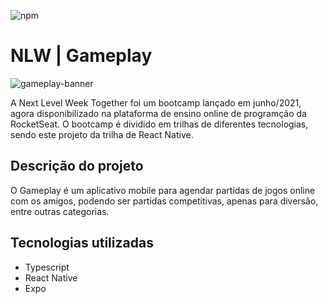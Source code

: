 ![npm](https://img.shields.io/npm/v/npm)
# NLW | Gameplay
![gameplay-banner](https://user-images.githubusercontent.com/60274024/147016958-b11fc78b-cc5d-4e7e-817d-f9395d0ed63d.png)


A Next Level Week Together foi um bootcamp lançado em junho/2021, agora disponibilizado na plataforma de ensino online de programção da RocketSeat. O bootcamp é dividido em trilhas de diferentes tecnologias, sendo este projeto da trilha de React Native.

## Descrição do projeto

O Gameplay é um aplicativo mobile para agendar partidas de jogos online com os amigos, podendo ser partidas competitivas, apenas para diversão, entre outras categorias.

## Tecnologias utilizadas
- Typescript
- React Native
- Expo
